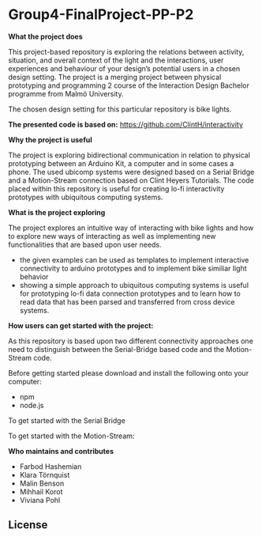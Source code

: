 # Group4-FinalProject-PP-P2


**What the project does**

This project-based repository is exploring the relations between activity, situation, and overall context of the light and the interactions, user experiences and behaviour of your design’s potential users in a chosen design setting.
The project is a merging project between physical prototyping and programming 2 course of the Interaction Design Bachelor programme from Malmö University.

The chosen design setting for this particular repository is bike lights. 

**The presented code is based on:**
https://github.com/ClintH/interactivity



**Why the project is useful**

The project is exploring bidirectional communication in relation to physical prototyping between an Arduino Kit, a computer and in some cases a phone.
The used ubicomp systems were designed based on a Serial Bridge and a Motion-Stream connection based on Clint Heyers Tutorials.
The code placed within this repository is useful for creating lo-fi interactivity prototypes with ubiquitous computing systems.


**What is the project exploring**

The project explores an intuitive way of interacting with bike lights and how to explore new ways of interacting as well as implementing new functionalities that are based upon user needs. 

- the given examples can be used as templates to implement interactive connectivity to arduino prototypes and to implement bike similiar        light behavior
- showing a simple approach to ubiquitous computing systems is useful for prototyping lo-fi data connection prototypes and to learn how to read data that has been parsed and transferred from cross device systems.

**How users can get started with the project:**

As this repository is based upon two different connectivity approaches one need to distinguish between the Serial-Bridge based code and the Motion-Stream code.

Before getting started please download and install the following onto your computer:

- npm
- node.js

  
To get started with the Serial Bridge





To get started with the Motion-Stream:


**Who maintains and contributes**

  - Farbod Hashemian
  - Klara Törnquist
  - Malin Benson
  - Mihhail Korot
  - Viviana Pohl
  
  
  

License
----


